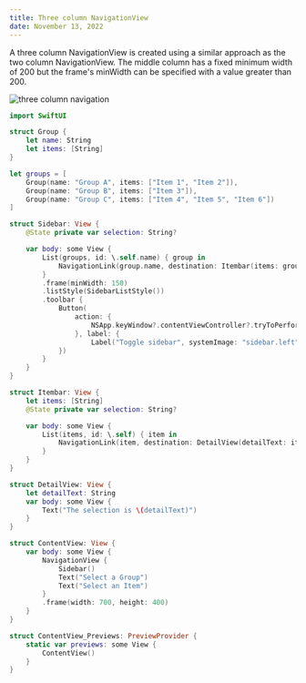 ```yaml
---
title: Three column NavigationView
date: November 13, 2022
---
```


A three column NavigationView is created using a similar approach as the two column NavigationView. The middle column has a fixed minimum width of 200 but the frame's minWidth can be specified with a value greater than 200.

<p><img src="../assets/images/swiftui-three-column-nav.png" style="max-width:600px;" alt="three column navigation"></p>

```swift
import SwiftUI

struct Group {
    let name: String
    let items: [String]
}

let groups = [
    Group(name: "Group A", items: ["Item 1", "Item 2"]),
    Group(name: "Group B", items: ["Item 3"]),
    Group(name: "Group C", items: ["Item 4", "Item 5", "Item 6"])
]

struct Sidebar: View {
    @State private var selection: String?

    var body: some View {
        List(groups, id: \.self.name) { group in
            NavigationLink(group.name, destination: Itembar(items: group.items), tag: group.name, selection: $selection)
        }
        .frame(minWidth: 150)
        .listStyle(SidebarListStyle())
        .toolbar {
            Button(
                action: {
                    NSApp.keyWindow?.contentViewController?.tryToPerform(#selector(NSSplitViewController.toggleSidebar(_:)), with: nil)
                }, label: {
                    Label("Toggle sidebar", systemImage: "sidebar.left")
            })
        }
    }
}

struct Itembar: View {
    let items: [String]
    @State private var selection: String?

    var body: some View {
        List(items, id: \.self) { item in
            NavigationLink(item, destination: DetailView(detailText: item), tag: item, selection: $selection)
        }
    }
}

struct DetailView: View {
    let detailText: String
    var body: some View {
        Text("The selection is \(detailText)")
    }
}

struct ContentView: View {
    var body: some View {
        NavigationView {
            Sidebar()
            Text("Select a Group")
            Text("Select an Item")
        }
        .frame(width: 700, height: 400)
    }
}

struct ContentView_Previews: PreviewProvider {
    static var previews: some View {
        ContentView()
    }
}
```
